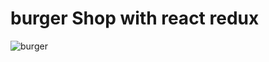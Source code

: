 # burger Shop with react redux


![burger](https://user-images.githubusercontent.com/58458593/118775357-a8be6a80-b8a8-11eb-85d3-8267020a086a.gif)
